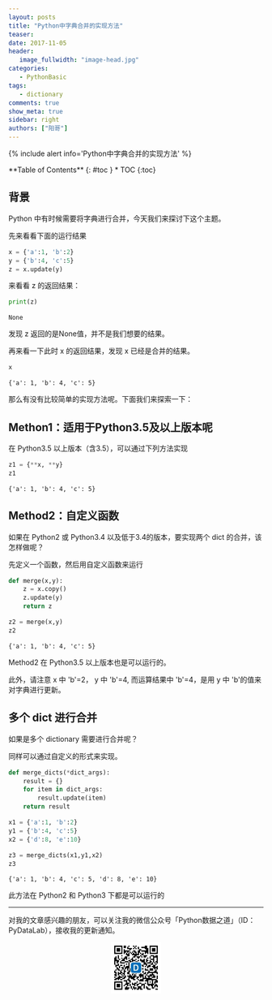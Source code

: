 ```yaml
---
layout: posts
title: "Python中字典合并的实现方法"
teaser:
date: 2017-11-05
header:
   image_fullwidth: "image-head.jpg"
categories:
   - PythonBasic
tags:
   - dictionary
comments: true
show_meta: true
sidebar: right
authors: ["阳哥"]
---
```





{% include alert info='Python中字典合并的实现方法' %}


<div class="panel radius" markdown="1">
**Table of Contents**
{: #toc }
*  TOC
{:toc}
</div>




## 背景


Python 中有时候需要将字典进行合并，今天我们来探讨下这个主题。

先来看看下面的运行结果


```python
x = {'a':1, 'b':2}
y = {'b':4, 'c':5}
z = x.update(y)
```

来看看 z 的返回结果：


```python
print(z)
```

    None


发现 z 返回的是None值，并不是我们想要的结果。

再来看一下此时 x 的返回结果，发现 x 已经是合并的结果。


```python
x
```




    {'a': 1, 'b': 4, 'c': 5}



那么有没有比较简单的实现方法呢。下面我们来探索一下：

## Methon1：适用于Python3.5及以上版本呢

在 Python3.5 以上版本（含3.5），可以通过下列方法实现


```python
z1 = {**x, **y}
z1
```




    {'a': 1, 'b': 4, 'c': 5}



## Method2：自定义函数

如果在 Python2 或 Python3.4 以及低于3.4的版本，要实现两个 dict 的合并，该怎样做呢？

先定义一个函数，然后用自定义函数来运行


```python
def merge(x,y):
    z = x.copy()
    z.update(y)
    return z
```


```python
z2 = merge(x,y)
z2
```




    {'a': 1, 'b': 4, 'c': 5}



Method2 在 Python3.5 以上版本也是可以运行的。

此外，请注意 x 中 'b'=2， y 中 'b'=4, 而运算结果中 'b'=4，是用 y 中 'b'的值来对字典进行更新。

## 多个 dict 进行合并

如果是多个 dictionary 需要进行合并呢？

同样可以通过自定义的形式来实现。


```python
def merge_dicts(*dict_args):
    result = {}
    for item in dict_args:
        result.update(item)
    return result
```


```python
x1 = {'a':1, 'b':2}
y1 = {'b':4, 'c':5}
x2 = {'d':8, 'e':10}
```


```python
z3 = merge_dicts(x1,y1,x2)
z3
```




    {'a': 1, 'b': 4, 'c': 5, 'd': 8, 'e': 10}



此方法在 Python2 和 Python3 下都是可以运行的


---

对我的文章感兴趣的朋友，可以关注我的微信公众号「Python数据之道」（ID：PyDataLab），接收我的更新通知。

<div align="center">
    <img src="/images/qrcode.jpg" width="20%">
</div>
